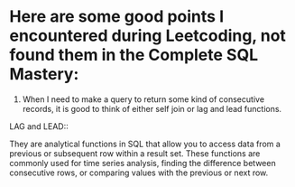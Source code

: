 
# Here are some good points I encountered during Leetcoding, not found them in the Complete SQL Mastery:

1. When I need to make a query to return some kind of consecutive records, it is good to think of either self join or lag and lead functions.

LAG and LEAD::

They are analytical functions in SQL that allow you to access data from a previous or subsequent row within a result set. These functions are commonly used for time series analysis, finding the difference between consecutive rows, or comparing values with the previous or next row.
